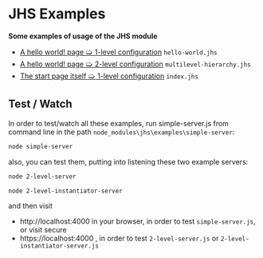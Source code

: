 # JHS Examples
**Some examples of usage of the JHS module**

* [A hello world! page 🢡 1-level configuration](simple-server/wwwroot/hello-world.jhs) `hello-world.jhs`
* [A hello world! page 🢡 2-level configuration](simple-server/wwwroot/multilevel-hierarchy.jhs) `multilevel-hierarchy.jhs`
* [The start page itself 🢡 1-level configuration](simple-server/wwwroot/index.jhs) `index.jhs`

## Test / Watch 
In order to test/watch all these examples, run simple-server.js from command line in the path `node_modules\jhs\examples\simple-server`:
```sh
node simple-server
```
also, you can test them, putting into listening these two example servers:
```sh
node 2-level-server
```
```sh
node 2-level-instantiator-server
```
and then visit
* http://localhost:4000  in your browser, in order to test `simple-server.js`, or visit secure
* https://localhost:4000 , in order to test `2-level-server.js` or `2-level-instantiator-server.js`
